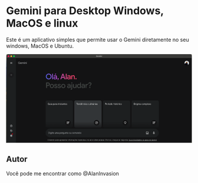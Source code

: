 # Gemini para Desktop Windows, MacOS e linux

Este é um aplicativo simples que permite usar o Gemini diretamente no seu windows, MacOS e Ubuntu.


<p align="center">
  <img src="./images/captura.png" width="700">
</p>


## Autor

Você pode me encontrar como @AlanInvasion
